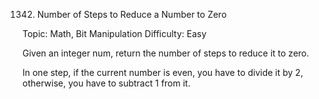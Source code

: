 1342. Number of Steps to Reduce a Number to Zero

Topic: Math, Bit Manipulation
Difficulty: Easy


Given an integer num, return the number of steps to reduce it to zero.

In one step, if the current number is even, you have to divide it by 2, otherwise, you have to subtract 1 from it.